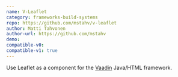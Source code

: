 ```yaml
---
name: V-Leaflet
category: frameworks-build-systems
repo: https://github.com/mstahv/v-leaflet
author: Matti Tahvonen
author-url: https://github.com/mstahv
demo: 
compatible-v0:
compatible-v1: true
---
```


Use Leaflet as a component for the <a href="https://vaadin.com/home">Vaadin</a> Java/HTML framework.
